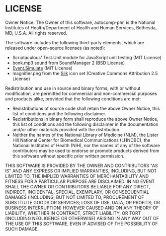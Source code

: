 # LICENSE

Owner Notice: The Owner of this software, autocomp-phr, is the National Institutes of Health/Department of Health and Human Services, Bethesda, MD, U.S.A.
All rights reserved.

The software includes the following third-party elements, which are released
under open-source licenses (as noted):
  * Scriptaculous' Test.Unit module for JavaScript unit testing (MIT License)
  * bonk.mp3 sound from SoundManager 2 (BSD License)
  * [Event.Simulate](https://github.com/kangax/protolicious/blob/5b56fdafcd7d7662c9d648534225039b2e78e371/event.simulate.js)  (MIT License)
  * magnifier.png from the [Silk](http://www.famfamfam.com/lab/icons/silk/) icon set (Creative Commons Attribution 2.5 License)

Redistribution and use in source and binary forms, with or without modification, are permitted for commercial and non-commercial purposes and products alike, provided that the following conditions are met:

  * Redistributions of source code shall retain the above Owner Notice, this list of conditions and the following disclaimer.
  * Redistributions in binary form shall reproduce the above Owner Notice, this list of conditions and the following disclaimer in the documentation and/or other materials provided with the distribution.
  * Neither the names of the National Library of Medicine (NLM), the Lister Hill National Center for Biomedical Communications (LHNCBC), the National Institutes of Health (NIH), nor the names of any of the software contributors may be used to endorse or promote products derived from this software without specific prior written permission.

THIS SOFTWARE IS PROVIDED BY THE OWNER AND CONTRIBUTORS "AS IS" AND ANY EXPRESS OR IMPLIED WARRANTIES, INCLUDING, BUT NOT LIMITED TO, THE IMPLIED WARRANTIES OF MERCHANTABILITY AND FITNESS FOR A PARTICULAR PURPOSE ARE DISCLAIMED. IN NO EVENT SHALL THE OWNER OR CONTRIBUTORS BE LIABLE FOR ANY DIRECT, INDIRECT, INCIDENTAL, SPECIAL,  EXEMPLARY, OR CONSEQUENTIAL DAMAGES (INCLUDING, BUT NOT LIMITED TO, PROCUREMENT OF SUBSTITUTE GOODS OR SERVICES; LOSS OF USE, DATA, OR PROFITS; OR BUSINESS INTERRUPTION) HOWEVER CAUSED AND ON ANY THEORY OF LIABILITY, WHETHER IN CONTRACT, STRICT LIABILITY, OR TORT (INCLUDING NEGLIGENCE OR OTHERWISE) ARISING IN ANY WAY OUT OF THE USE OF THIS
SOFTWARE, EVEN IF ADVISED OF THE POSSIBILITY OF SUCH DAMAGE.

